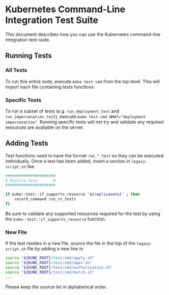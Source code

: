 # Kubernetes Command-Line Integration Test Suite

This document describes how you can use the Kubernetes command-line integration test-suite.

## Running Tests

### All Tests

To run this entire suite, execute `make test-cmd` from the top level.  This will import each file containing tests functions

### Specific Tests

To run a subset of tests (e.g. `run_deployment_test` and `run_impersonation_test`), execute `make test-cmd WHAT="deployment impersonation"`.  Running specific
tests will not try and validate any required resources are available on the server.

## Adding Tests

Test functions need to have the format `run_*_test` so they can be executed individually.  Once a test has been added, insert a section in `legacy-script.sh` like

```bash
######################
# Replica Sets       #
######################

if kube::test::if_supports_resource "${replicasets}" ; then
    record_command run_rs_tests
fi
```

Be sure to validate any supported resources required for the test by using the `kube::test::if_supports_resource` function. 


### New File

If the test resides in a new file, source the file in the top of the `legacy-script.sh` file by adding a new line in
```bash
source "${KUBE_ROOT}/test/cmd/apply.sh"
source "${KUBE_ROOT}/test/cmd/apps.sh"
source "${KUBE_ROOT}/test/cmd/authorization.sh"
source "${KUBE_ROOT}/test/cmd/batch.sh"
...
```

Please keep the source list in alphabetical order..
